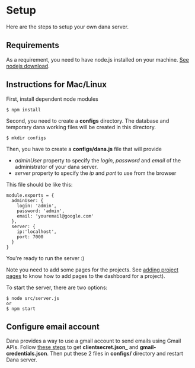 # Setup

Here are the steps to setup your own dana server.

## Requirements

As a requirement, you need to have node.js installed on your machine. [See nodejs download](https://nodejs.org/en/download/).

## Instructions for Mac/Linux

First, install dependent node modules

```
$ npm install
```

Second, you need to create a **configs** directory. The database and temporary dana working files will be created in this directory.

```
$ mkdir configs
```

Then, you have to create a **configs/dana.js** file that will provide
- *adminUser* property to specify the *login*, *password* and *email* of the administrator of your dana server.
- *server* property to specify the *ip* and *port* to use from the browser

This file should be like this:

```
module.exports = {
  adminUser: {
    login: 'admin',
    password: 'admin',
    email: 'youremail@google.com'
  },
  server: {
    ip:'localhost',
    port: 7000
  }
}
```

You're ready to run the server :)

Note you need to add some pages for the projects. See [adding project pages](Project.md) to know how to add pages to the dashboard for a project).

To start the server, there are two options:

```
$ node src/server.js
or
$ npm start
```

## Configure email account

Dana provides a way to use a gmail account to send emails using Gmail APIs. Follow [these steps](http://pcarion.com/2015/12/06/How-to-send-a-mail-in-node-using-the-gmail-API.html) to get **clientsecret.json_** and **gmail-credentials.json**. Then put these 2 files in **configs/** directory and restart Dana server.

